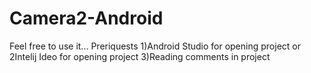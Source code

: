 # Camera2-Android
Feel free to use it...
Preriquests
  1)Android Studio for opening project
  or
  2Intelij Ideo for opening project
  3)Reading comments in project
